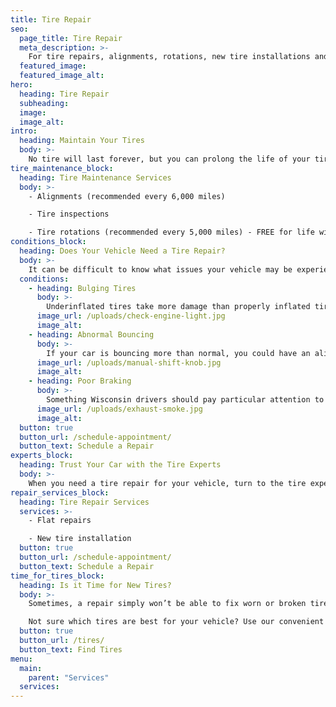 ```yaml
---
title: Tire Repair
seo:
  page_title: Tire Repair
  meta_description: >-
    For tire repairs, alignments, rotations, new tire installations and more, bring your car to the experts you can trust at Matthews Tire!
  featured_image:
  featured_image_alt:
hero:
  heading: Tire Repair
  subheading:
  image:
  image_alt:
intro:
  heading: Maintain Your Tires
  body: >-
    No tire will last forever, but you can prolong the life of your tires and get the most value out of them by ensuring they are properly installed and maintained. The expert technicians at Matthews Tire will get you off to a great start with expert tire installation services and keep you rolling all year round with regular alignments, inspections and tire rotations.
tire_maintenance_block:
  heading: Tire Maintenance Services
  body: >-
    - Alignments (recommended every 6,000 miles) 

    - Tire inspections 

    - Tire rotations (recommended every 5,000 miles) - FREE for life with a purchase of any set of 4 tires!
conditions_block:
  heading: Does Your Vehicle Need a Tire Repair?
  body: >-
    It can be difficult to know what issues your vehicle may be experiencing. You can always count on Matthews Tire to provide comprehensive inspections and diagnoses when your car is acting up. For peace of mind, keep an eye out for these common signs of tire problems:
  conditions:
    - heading: Bulging Tires
      body: >-
        Underinflated tires take more damage than properly inflated tires and can bulge or crack after hitting a pothole or curb. If you notice these cracks or bulges forming on your tires, first get the tire pressure back to normal, and then schedule a tire inspection at your local Matthews Tire.
      image_url: /uploads/check-engine-light.jpg
      image_alt:
    - heading: Abnormal Bouncing
      body: >-
        If your car is bouncing more than normal, you could have an alignment problem or a tire wear problem from a lack of regular tire rotations. Schedule a tire inspection to see if a rotation or alignment can solve this issue, or if it’s time to invest in new tires.
      image_url: /uploads/manual-shift-knob.jpg
      image_alt:
    - heading: Poor Braking
      body: >-
        Something Wisconsin drivers should pay particular attention to is the braking ability of their tires, especially in snowy/icy conditions. If you are sliding to stops and it seems it takes longer for your car to reach a complete stop when braking, your tires likely don’t have enough tread and will need to be replaced.
      image_url: /uploads/exhaust-smoke.jpg
      image_alt:
  button: true
  button_url: /schedule-appointment/
  button_text: Schedule a Repair
experts_block:
  heading: Trust Your Car with the Tire Experts
  body: >-
    When you need a tire repair for your vehicle, turn to the tire experts at Matthews Tire. Our ASE master certified technicians have the expertise and dealer-quality tools necessary to run full tire inspections, maintenance services and repairs to get the best value out of your tires.
repair_services_block:
  heading: Tire Repair Services
  services: >-
    - Flat repairs

    - New tire installation
  button: true
  button_url: /schedule-appointment/
  button_text: Schedule a Repair
time_for_tires_block:
  heading: Is it Time for New Tires?
  body: >-
    Sometimes, a repair simply won’t be able to fix worn or broken tires. When you need to replace your tires, don’t settle for subpar, discount tires that will end up costing you more in the long run. Make the best choice for your car by shopping the expansive selection of high-quality tires at Matthews Tire, which our expert technicians will safely install at the location nearest you. 

    Not sure which tires are best for your vehicle? Use our convenient tire finder tool!
  button: true
  button_url: /tires/
  button_text: Find Tires
menu:
  main:
    parent: "Services"
  services:
---
```

